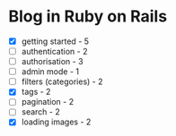 # Blog in Ruby on Rails
    
- [x] getting started - 5
- [ ] authentication - 2 
- [ ] authorisation - 3
- [ ] admin mode - 1
- [ ] filters (categories) - 2
- [x] tags - 2
- [ ] pagination - 2
- [ ] search - 2
- [x] loading images - 2
